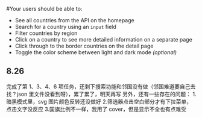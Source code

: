 #Your users should be able to:

- See all countries from the API on the homepage
- Search for a country using an `input` field
- Filter countries by region
- Click on a country to see more detailed information on a separate page
- Click through to the border countries on the detail page
- Toggle the color scheme between light and dark mode _(optional)_

## 8.26

完成了第 1、3、4、6 项任务，还剩下搜索功能和邻国没有做（邻国难道要自己去找？json 里文件没看到呀），累了累了，明天再写
另外，还有一些存在的问题： 1.暗黑模式里，svg 图片颜色反转还没做好 2.筛选器点击空白部分才有下拉菜单，点击文字没反应 3.国旗比例不一样，我用了 cover，但是显示不全也有点难受

